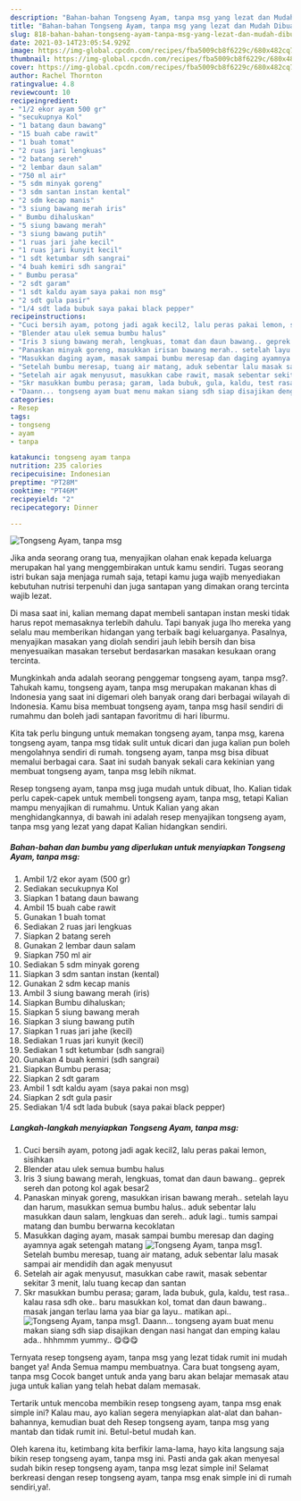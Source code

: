 ```yaml
---
description: "Bahan-bahan Tongseng Ayam, tanpa msg yang lezat dan Mudah Dibuat"
title: "Bahan-bahan Tongseng Ayam, tanpa msg yang lezat dan Mudah Dibuat"
slug: 818-bahan-bahan-tongseng-ayam-tanpa-msg-yang-lezat-dan-mudah-dibuat
date: 2021-03-14T23:05:54.929Z
image: https://img-global.cpcdn.com/recipes/fba5009cb8f6229c/680x482cq70/tongseng-ayam-tanpa-msg-foto-resep-utama.jpg
thumbnail: https://img-global.cpcdn.com/recipes/fba5009cb8f6229c/680x482cq70/tongseng-ayam-tanpa-msg-foto-resep-utama.jpg
cover: https://img-global.cpcdn.com/recipes/fba5009cb8f6229c/680x482cq70/tongseng-ayam-tanpa-msg-foto-resep-utama.jpg
author: Rachel Thornton
ratingvalue: 4.8
reviewcount: 10
recipeingredient:
- "1/2 ekor ayam 500 gr"
- "secukupnya Kol"
- "1 batang daun bawang"
- "15 buah cabe rawit"
- "1 buah tomat"
- "2 ruas jari lengkuas"
- "2 batang sereh"
- "2 lembar daun salam"
- "750 ml air"
- "5 sdm minyak goreng"
- "3 sdm santan instan kental"
- "2 sdm kecap manis"
- "3 siung bawang merah iris"
- " Bumbu dihaluskan"
- "5 siung bawang merah"
- "3 siung bawang putih"
- "1 ruas jari jahe kecil"
- "1 ruas jari kunyit kecil"
- "1 sdt ketumbar sdh sangrai"
- "4 buah kemiri sdh sangrai"
- " Bumbu perasa"
- "2 sdt garam"
- "1 sdt kaldu ayam saya pakai non msg"
- "2 sdt gula pasir"
- "1/4 sdt lada bubuk saya pakai black pepper"
recipeinstructions:
- "Cuci bersih ayam, potong jadi agak kecil2, lalu peras pakai lemon, sisihkan"
- "Blender atau ulek semua bumbu halus"
- "Iris 3 siung bawang merah, lengkuas, tomat dan daun bawang.. geprek sereh dan potong kol agak besar2"
- "Panaskan minyak goreng, masukkan irisan bawang merah.. setelah layu dan harum, masukkan semua bumbu halus.. aduk sebentar lalu masukkan daun salam, lengkuas dan sereh.. aduk lagi.. tumis sampai matang dan bumbu berwarna kecoklatan"
- "Masukkan daging ayam, masak sampai bumbu meresap dan daging ayamnya agak setengah matang"
- "Setelah bumbu meresap, tuang air matang, aduk sebentar lalu masak sampai air mendidih dan agak menyusut"
- "Setelah air agak menyusut, masukkan cabe rawit, masak sebentar sekitar 3 menit, lalu tuang kecap dan santan"
- "Skr masukkan bumbu perasa; garam, lada bubuk, gula, kaldu, test rasa.. kalau rasa sdh oke.. baru masukkan kol, tomat dan daun bawang.. masak jangan terlau lama yaa biar ga layu.. matikan api.."
- "Daann... tongseng ayam buat menu makan siang sdh siap disajikan dengan nasi hangat dan emping kalau ada.. hhhmmm yummy.. 😋😋😋"
categories:
- Resep
tags:
- tongseng
- ayam
- tanpa

katakunci: tongseng ayam tanpa 
nutrition: 235 calories
recipecuisine: Indonesian
preptime: "PT28M"
cooktime: "PT46M"
recipeyield: "2"
recipecategory: Dinner

---
```



![Tongseng Ayam, tanpa msg](https://img-global.cpcdn.com/recipes/fba5009cb8f6229c/680x482cq70/tongseng-ayam-tanpa-msg-foto-resep-utama.jpg)

Jika anda seorang orang tua, menyajikan olahan enak kepada keluarga merupakan hal yang menggembirakan untuk kamu sendiri. Tugas seorang istri bukan saja menjaga rumah saja, tetapi kamu juga wajib menyediakan kebutuhan nutrisi terpenuhi dan juga santapan yang dimakan orang tercinta wajib lezat.

Di masa  saat ini, kalian memang dapat membeli santapan instan meski tidak harus repot memasaknya terlebih dahulu. Tapi banyak juga lho mereka yang selalu mau memberikan hidangan yang terbaik bagi keluarganya. Pasalnya, menyajikan masakan yang diolah sendiri jauh lebih bersih dan bisa menyesuaikan masakan tersebut berdasarkan masakan kesukaan orang tercinta. 



Mungkinkah anda adalah seorang penggemar tongseng ayam, tanpa msg?. Tahukah kamu, tongseng ayam, tanpa msg merupakan makanan khas di Indonesia yang saat ini digemari oleh banyak orang dari berbagai wilayah di Indonesia. Kamu bisa membuat tongseng ayam, tanpa msg hasil sendiri di rumahmu dan boleh jadi santapan favoritmu di hari liburmu.

Kita tak perlu bingung untuk memakan tongseng ayam, tanpa msg, karena tongseng ayam, tanpa msg tidak sulit untuk dicari dan juga kalian pun boleh mengolahnya sendiri di rumah. tongseng ayam, tanpa msg bisa dibuat memalui berbagai cara. Saat ini sudah banyak sekali cara kekinian yang membuat tongseng ayam, tanpa msg lebih nikmat.

Resep tongseng ayam, tanpa msg juga mudah untuk dibuat, lho. Kalian tidak perlu capek-capek untuk membeli tongseng ayam, tanpa msg, tetapi Kalian mampu menyajikan di rumahmu. Untuk Kalian yang akan menghidangkannya, di bawah ini adalah resep menyajikan tongseng ayam, tanpa msg yang lezat yang dapat Kalian hidangkan sendiri.

<!--inarticleads1-->

##### Bahan-bahan dan bumbu yang diperlukan untuk menyiapkan Tongseng Ayam, tanpa msg:

1. Ambil 1/2 ekor ayam (500 gr)
1. Sediakan secukupnya Kol
1. Siapkan 1 batang daun bawang
1. Ambil 15 buah cabe rawit
1. Gunakan 1 buah tomat
1. Sediakan 2 ruas jari lengkuas
1. Siapkan 2 batang sereh
1. Gunakan 2 lembar daun salam
1. Siapkan 750 ml air
1. Sediakan 5 sdm minyak goreng
1. Siapkan 3 sdm santan instan (kental)
1. Gunakan 2 sdm kecap manis
1. Ambil 3 siung bawang merah (iris)
1. Siapkan  Bumbu dihaluskan;
1. Siapkan 5 siung bawang merah
1. Siapkan 3 siung bawang putih
1. Siapkan 1 ruas jari jahe (kecil)
1. Sediakan 1 ruas jari kunyit (kecil)
1. Sediakan 1 sdt ketumbar (sdh sangrai)
1. Gunakan 4 buah kemiri (sdh sangrai)
1. Siapkan  Bumbu perasa;
1. Siapkan 2 sdt garam
1. Ambil 1 sdt kaldu ayam (saya pakai non msg)
1. Siapkan 2 sdt gula pasir
1. Sediakan 1/4 sdt lada bubuk (saya pakai black pepper)




<!--inarticleads2-->

##### Langkah-langkah menyiapkan Tongseng Ayam, tanpa msg:

1. Cuci bersih ayam, potong jadi agak kecil2, lalu peras pakai lemon, sisihkan
1. Blender atau ulek semua bumbu halus
1. Iris 3 siung bawang merah, lengkuas, tomat dan daun bawang.. geprek sereh dan potong kol agak besar2
1. Panaskan minyak goreng, masukkan irisan bawang merah.. setelah layu dan harum, masukkan semua bumbu halus.. aduk sebentar lalu masukkan daun salam, lengkuas dan sereh.. aduk lagi.. tumis sampai matang dan bumbu berwarna kecoklatan
1. Masukkan daging ayam, masak sampai bumbu meresap dan daging ayamnya agak setengah matang
<img src="//assets-global.cpcdn.com/assets/icons/button_play-2c75c40dde080a61004c1f40b05d8f140eaff45d7e9e6481dc71c63d2e7c4909.png" alt="Tongseng Ayam, tanpa msg">1. Setelah bumbu meresap, tuang air matang, aduk sebentar lalu masak sampai air mendidih dan agak menyusut
1. Setelah air agak menyusut, masukkan cabe rawit, masak sebentar sekitar 3 menit, lalu tuang kecap dan santan
1. Skr masukkan bumbu perasa; garam, lada bubuk, gula, kaldu, test rasa.. kalau rasa sdh oke.. baru masukkan kol, tomat dan daun bawang.. masak jangan terlau lama yaa biar ga layu.. matikan api..
<img src="//assets-global.cpcdn.com/assets/icons/button_play-2c75c40dde080a61004c1f40b05d8f140eaff45d7e9e6481dc71c63d2e7c4909.png" alt="Tongseng Ayam, tanpa msg">1. Daann... tongseng ayam buat menu makan siang sdh siap disajikan dengan nasi hangat dan emping kalau ada.. hhhmmm yummy.. 😋😋😋




Ternyata resep tongseng ayam, tanpa msg yang lezat tidak rumit ini mudah banget ya! Anda Semua mampu membuatnya. Cara buat tongseng ayam, tanpa msg Cocok banget untuk anda yang baru akan belajar memasak atau juga untuk kalian yang telah hebat dalam memasak.

Tertarik untuk mencoba membikin resep tongseng ayam, tanpa msg enak simple ini? Kalau mau, ayo kalian segera menyiapkan alat-alat dan bahan-bahannya, kemudian buat deh Resep tongseng ayam, tanpa msg yang mantab dan tidak rumit ini. Betul-betul mudah kan. 

Oleh karena itu, ketimbang kita berfikir lama-lama, hayo kita langsung saja bikin resep tongseng ayam, tanpa msg ini. Pasti anda gak akan menyesal sudah bikin resep tongseng ayam, tanpa msg lezat simple ini! Selamat berkreasi dengan resep tongseng ayam, tanpa msg enak simple ini di rumah sendiri,ya!.

